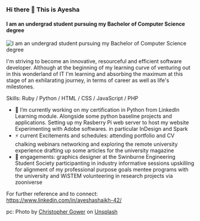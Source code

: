 

### Hi there 👋 This is Ayesha
#### I am an undergrad student pursuing my Bachelor of Computer Science degree
![I am an undergrad student pursuing my Bachelor of Computer Science degree](https://www.dropbox.com/s/yrpytqnnkoiosb3/34778.jpg?dl=0)

I'm striving to become an innovative, resourceful and efficient software developer. Although at the beginning of my learning curve of venturing out in this wonderland of IT I'm learning and absorbing the maximum at this stage of an exhilarating journey, in terms of career as well as life's milestones.

Skills: Ruby / Python / HTML / CSS / JavaScript / PHP

- 🔭 I’m currently working on my certification in Python from LinkedIn Learning module.
                              Alongside some python baseline projects and applications.
                              Setting up my Rasberry Pi web server to host my website
                              Experimenting with Adobe softwares. in particular InDesign and Spark
- ⚡ current Excitements and schedules: attending portfolio and CV chalking webinars
                                        networking and exploring the remote university experience
                                        drafting up some articles for the university magazine
 - 💪 engagements: graphics designer at the Swinburne Engineering Student Society
                    participanting in industry informative sessions
                    upskilling for alignment of my professional purpose goals
                    mentee programs with the university and WiSTEM
                    volunteering in research projects via zooniverse
                    

For further reference and to connect: https://www.linkedin.com/in/ayeshashaikh-42/ 


pc: <span>Photo by <a href="https://unsplash.com/@cgower?utm_source=unsplash&amp;utm_medium=referral&amp;utm_content=creditCopyText">Christopher Gower</a> on <a href="https://unsplash.com/s/photos/tech?utm_source=unsplash&amp;utm_medium=referral&amp;utm_content=creditCopyText">Unsplash</a></span>
